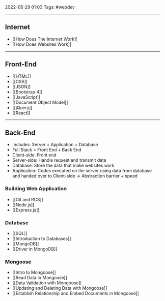 2022-06-29 01:03
Tags: #webdev
- - - - - - - - - - - - - - - - - - - - - - - - - - - - -   
## Internet 
- [[How Does The Internet Work]]
- [[How Does Websites Work]]
---
## Front-End
- [[HTML]]
- [[CSS]]
- [[JSON]]
- [[Bootstrap 4]]
- [[JavaScript]]
- [[Document Object Model]]
- [[jQuery]]
- [[React]]
--- 
## Back-End
- Includes: Server + Application + Database
- Full Stack = Front End + Back End
- Client-side: Front end
- Server-side: Handle request and transmit data
- Database: Store the data that make websites work
- Application: Codes executed on the server using data from database and handed over to Client-side → Abstraction barrier + speed 

### Building Web Application 
- [[Git and RCS]]
- [[Node.js]]
- [[Express.js]]

### Database
- [[SQL]]
- [[Introduction to Databases]]
- [[MongoDB]]
- [[Driver in MongoDB]]

### Mongoose
- [[Intro to Mongoose]]
- [[Read Data in Mongoose]]
- [[Data Validation with Mongoose]] 
- [[Updating and Deleting Data with Mongoose]]
- [[Establish Relationship and Embed Documents in Mongoose]]